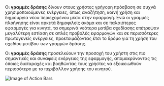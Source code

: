Οι **γραμμές δράσης** δίνουν στους χρήστες γρήγορη πρόσβαση σε συχνά χρησιμοποιούμενες ενέργειες, όπως αναζήτηση, κοινή χρήση και δημιουργία νέου περιεχομένου μέσα στην εφαρμογή. Ενώ οι γραμμές πλοήγησης είναι αρκετά δημοφιλείς ακόμα και σε παλαιότερες εφαρμογές για κινητά, τα σημερινά νεότερα μοτίβα σχεδίασης επέτρεψαν μεγαλύτερη εστίαση σε απλές προβολές εφαρμογών και σε περισσότερες πρωτογενείς ενέργειες, προετοιμάζοντας έτσι το δρόμο για τη χρήση του σχεδίου μοτίβου των γραμμών δράσης. 

Οι **γραμμές δράσης** προσελκύουν την προσοχή του χρήστη στις πιο σημαντικές και συναφείς ενέργειες της εφαρμογής, απομακρύνοντας τις όποιες διαταραχές και βοηθώντας τους χρήστες να εξοικειωθούν περισσότερο με το περιβάλλον χρήσης του κινητού.


![Image of Action Bars](https://github.com/std123924/pibookgr/blob/gh-pages/images/action-bars.jpg)
